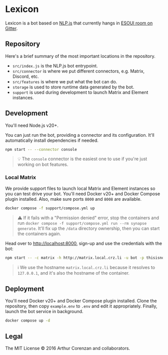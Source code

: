 # Lexicon

Lexicon is a bot based on [NLP.js](https://github.com/axa-group/nlp.js) that currently hangs in [ESOUI room on Gitter](https://matrix.to/#/#esoui_esoui:gitter.im).

## Repository

Here's a brief summary of the most important locations in the repository.

- `src/index.js` is the NLP.js bot entrypoint.
- `src/connector` is where we put different connectors, e.g. Matrix, Discord, etc.
- `src/features` is where we put what the bot can do.
- `storage` is used to store runtime data generated by the bot.
- `support` is used during development to launch Matrix and Element instances.

## Development

You'll need Node.js v20+.

You can just run the bot, providing a connector and its configuration. It'll automatically install dependencies if needed.

```sh
npm start -- --connector console
```

> 💡 The `console` connector is the easiest one to use if you're just working on bot features.

### Local Matrix

We provide support files to launch local Matrix and Element instances so you can test drive your bot. You'll need Docker v20+ and Docker Compose plugin installed. Also, make sure ports `8000` and `8008` are available.

```sh
docker compose -f support/compose.yml up
```

> ⚠️ If it fails with a "Permission denied" error, stop the containers and run `docker compose -f support/compose.yml run --rm synapse generate`. It'll fix up the `/data` directory ownership, then you can start the containers again.

Head over to <http://localhost:8000>, sign-up and use the credentials with the bot:

```sh
npm start -- -c matrix -h http://matrix.local.crz.li -u bot -p thisisnotsecure -x
```

> ℹ️ We use the hostname `matrix.local.crz.li` because it resolves to `127.0.0.1`, and it's also the hostname of the container.

## Deployment

You'll need Docker v20+ and Docker Compose plugin installed. Clone the repository, then copy `example.env` to `.env` and edit it appropriately. Finally, launch the bot service in background.

```sh
docker compose up -d
```

## Legal

The MIT License © 2016 Arthur Corenzan and collaborators.
